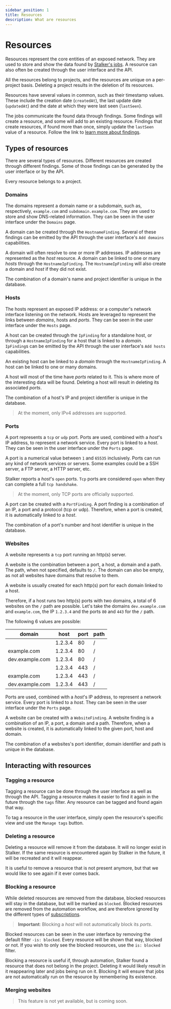 ```yaml
---
sidebar_position: 1
title: Resources
description: What are resources
---
```


# Resources

Resources represent the core entities of an exposed network. They are used to store and show the data found by [Stalker's jobs](/docs/concepts/jobs). A resource can also often be created through the user interface and the API.

All the resources belong to projects, and the resources are unique on a per-project basis. Deleting a project results in the deletion of its resources.

Resources have several values in common, such as their timestamp values. These include the creation date (`createdAt`), the last update date (`updatedAt`) and the date at which they were last seen (`lastSeen`).

The jobs communicate the found data through findings. Some findings will create a resource, and some will add to an existing resource. Findings that create resources, if found more than once, simply update the `lastSeen` value of a resource. Follow the link to [learn more about findings](/docs/concepts/findings).

## Types of resources

There are several types of resources. Different resources are created through different findings. Some of those findings can be generated by the user interface or by the API.

Every resource belongs to a project.

### Domains

The domains represent a domain name or a subdomain, such as, respectively, `example.com` and `subdomain.example.com`. They are used to store and show DNS-related information. They can be seen in the user interface under the `Domains` page.

A domain can be created through the `HostnameFinding`. Several of these findings can be emitted by the API through the user interface's `Add domains` capabilities.

A domain will often resolve to one or more IP addresses. IP addresses are represented as the *host* resource. A domain can be linked to one or many *hosts* through the `HostnameIpFinding`. The `HostnameIpFinding` will also create a domain and *host* if they did not exist.

The combination of a domain's name and project identifier is unique in the database.

### Hosts

The hosts represent an exposed IP address: or a computer's network interface listening on the network. Hosts are leveraged to represent the links between *domains*, hosts and *ports*. They can be seen in the user interface under the `Hosts` page.

A host can be created through the `IpFinding` for a standalone host, or through a `HostnameIpFinding` for a host that is linked to a *domain*. `IpFinding`s can be emitted by the API through the user interface's `Add hosts` capabilities.

An existing host can be linked to a *domain* through the `HostnameIpFinding`. A host can be linked to one or many domains.

A host will most of the time have *ports* related to it. This is where more of the interesting data will be found. Deleting a host will result in deleting its associated *ports*.

The combination of a host's IP and project identifier is unique in the database.

> At the moment, only IPv4 addresses are supported.

### Ports

A port represents a `tcp` or `udp` port. Ports are used, combined with a *host*'s IP address, to represent a network service. Every port is linked to a *host*. They can be seen in the user interface under the `Ports` page.

A port is a numerical value between `1` and `65535` inclusively. Ports can run any kind of network services or servers. Some examples could be a SSH server, a FTP server, a HTTP server, etc.

Stalker reports a *host*'s `open` ports. `Tcp` ports are considered `open` when they can complete a full `tcp handshake`.

> At the moment, only TCP ports are officially supported.

A port can be created with a `PortFinding`. A port finding is a combination of an IP, a port and a protocol (tcp or udp). Therefore, when a port is created, it is automatically linked to a *host*.

The combination of a port's number and host identifier is unique in the database.

### Websites

A website represents a `tcp` port running an http(s) server.

A website is the combination between a port, a host, a domain and a path. The path, when not specified, defaults to `/`. The domain can also be empty, as not all websites have domains that resolve to them.

A website is usually created for each http(s) port for each domain linked to a host.

Therefore, if a host runs two http(s) ports with two domains, a total of 6 websites on the `/` path are possible. Let's take the domains `dev.example.com` and `example.com`, the IP `1.2.3.4` and the ports `80` and `443` for the `/` path.

The following 6 values are possible:

| domain          | host    | port | path |
| --------------- | ------- | ---- | ---- |
|                 | 1.2.3.4 | 80   | /    |
| example.com     | 1.2.3.4 | 80   | /    |
| dev.example.com | 1.2.3.4 | 80   | /    |
|                 | 1.2.3.4 | 443  | /    |
| example.com     | 1.2.3.4 | 443  | /    |
| dev.example.com | 1.2.3.4 | 443  | /    |

Ports are used, combined with a *host*'s IP address, to represent a network service. Every port is linked to a *host*. They can be seen in the user interface under the `Ports` page.

A website can be created with a `WebsiteFinding`. A website finding is a combination of an IP, a port, a domain and a path. Therefore, when a website is created, it is automatically linked to the given port, host and domain.

The combination of a websites's port identifier, domain identifier and path is unique in the database.

## Interacting with resources

### Tagging a resource

Tagging a resource can be done through the user interface as well as through the API. Tagging a resource makes it easier to find it again in the future through the `tags` filter. Any resource can be tagged and found again that way.

To tag a resource in the user interface, simply open the resource's specific view and use the `Manage tags` button.

### Deleting a resource

Deleting a resource will remove it from the database. It will no longer exist in Stalker. If the same resource is encountered again by Stalker in the future, it will be recreated and it will reappear.

It is useful to remove a resource that is not present anymore, but that we would like to see again if it ever comes back.

### Blocking a resource

While deleted resources are removed from the database, blocked resources will stay in the database, but will be marked as `blocked`. Blocked resources are removed from the automation workflow, and are therefore ignored by the different types of [subscriptions](/docs/concepts/subscriptions).

> **Important**: Blocking a *host* will not automatically block its *ports*.

Blocked resources can be seen in the user interface by removing the default filter `-is: blocked`. Every resource will be shown that way, blocked or not. If you wish to only see the blocked resources, use the `is: blocked` filter.

Blocking a resource is useful if, through automation, Stalker found a resource that does not belong in the project. Deleting it would likely result in it reappearing later and jobs being run on it. Blocking it will ensure that jobs are not automatically run on the resource by remembering its existence.

### Merging websites

> This feature is not yet available, but is coming soon.
